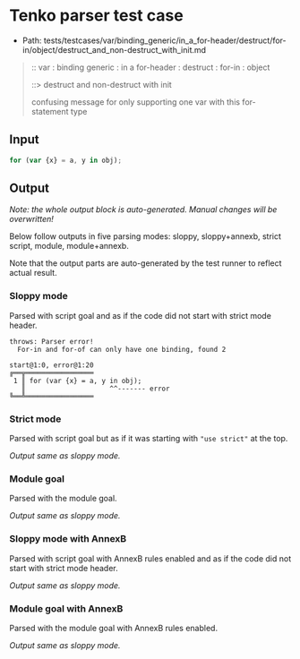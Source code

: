 # Tenko parser test case

- Path: tests/testcases/var/binding_generic/in_a_for-header/destruct/for-in/object/destruct_and_non-destruct_with_init.md

> :: var : binding generic : in a for-header : destruct : for-in : object
>
> ::> destruct and non-destruct with init
>
> confusing message for only supporting one var with this for-statement type

## Input

`````js
for (var {x} = a, y in obj);
`````

## Output

_Note: the whole output block is auto-generated. Manual changes will be overwritten!_

Below follow outputs in five parsing modes: sloppy, sloppy+annexb, strict script, module, module+annexb.

Note that the output parts are auto-generated by the test runner to reflect actual result.

### Sloppy mode

Parsed with script goal and as if the code did not start with strict mode header.

`````
throws: Parser error!
  For-in and for-of can only have one binding, found 2

start@1:0, error@1:20
╔══╦═════════════════
 1 ║ for (var {x} = a, y in obj);
   ║                     ^^------- error
╚══╩═════════════════

`````

### Strict mode

Parsed with script goal but as if it was starting with `"use strict"` at the top.

_Output same as sloppy mode._

### Module goal

Parsed with the module goal.

_Output same as sloppy mode._

### Sloppy mode with AnnexB

Parsed with script goal with AnnexB rules enabled and as if the code did not start with strict mode header.

_Output same as sloppy mode._

### Module goal with AnnexB

Parsed with the module goal with AnnexB rules enabled.

_Output same as sloppy mode._
